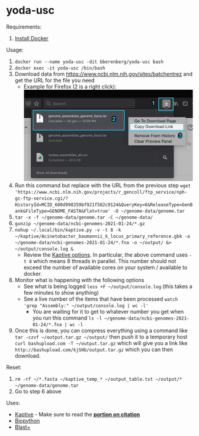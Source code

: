 # yoda-usc

Requirements:
1. [Install Docker](https://docs.docker.com/get-docker/)

Usage:
1. `docker run --name yoda-usc -dit bberenberg/yoda-usc bash`
2. `docker exec -it yoda-usc /bin/bash`
2. Download data from https://www.ncbi.nlm.nih.gov/sites/batchentrez and get the URL for the file you need
   * Example for Firefox (2 is a right click): 
    ![Firefox Download Steps](Firefox_Download_Steps.png)
3. Run this command but replace with the URL from the previous step `wget 'https://www.ncbi.nlm.nih.gov/projects/r_gencoll/ftp_service/nph-gc-ftp-service.cgi/?HistoryId=MCID_600d998359bf921f582c9124&QueryKey=6&ReleaseType=GenBank&FileType=GENOME_FASTA&Flat=true' -O ~/genome-data/genome.tar`
4. `tar -x -f ~/genome-data/genome.tar -C ~/genome-data/`
5. `gunzip ~/genome-data/ncbi-genomes-2021-01-24/*.gz`
6. `nohup ~/.local/bin/kaptive.py -v -t 8 -k ~/kaptive/Acinetobacter_baumannii_k_locus_primary_reference.gbk -a ~/genome-data/ncbi-genomes-2021-01-24/*.fna -o ~/output/ &> ~/output/console.log &`
   * Review the [Kaptive options](https://github.com/katholt/Kaptive). In particular, the above command uses `-t 8` which means 8 threads in parallel. This number should not exceed the number of available cores on your system / available to docker.
7. Monitor what is happening with the following options
    * See what is being logged `less +F ~/output/console.log` (this takes a few minutes to show anything)
    * See a live number of the items that have been processed `watch 'grep "Assembly:" ~/output/console.log | wc -l'`
       * You are waiting for it to get to whatever number you get when you run this command `ls -l ~/genome-data/ncbi-genomes-2021-01-24/*.fna | wc -l `
8. Once this is done, you can compress everything using a command like `tar -czvf ~/output.tar.gz ~/output/` then push it to a temporary host `curl bashupload.com -T ~/output.tar.gz` which will give you a link like `http://bashupload.com/kjSHb/output.tar.gz` which you can then download.

Reset:
1. `rm -rf ~/*.fasta ~/kaptive_temp_* ~/output_table.txt ~/output/* ~/genome-data/genome.tar`
2. Go to step 6 above

Uses: 
- [Kaptive](https://github.com/katholt/Kaptive) - Make sure to read the **[portion on citation](https://github.com/katholt/Kaptive#citation)**
- [Biopython](https://github.com/biopython/biopython)
- [Blast+](https://blast.ncbi.nlm.nih.gov/Blast.cgi?CMD=Web&PAGE_TYPE=BlastDocs&DOC_TYPE=Download)
